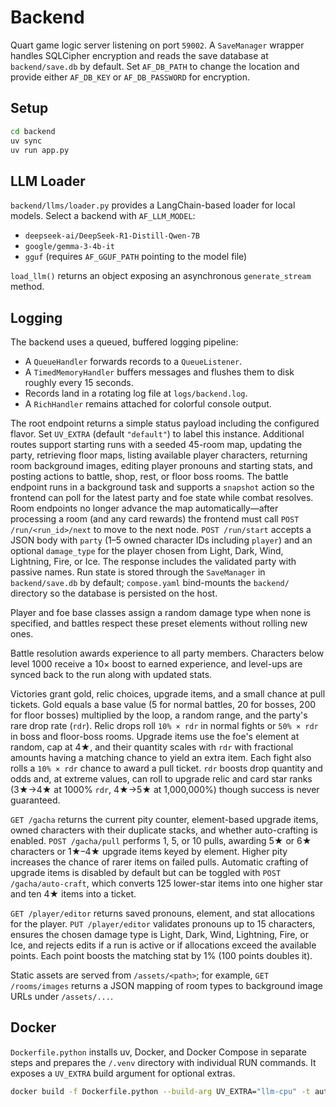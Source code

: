 # Backend

Quart game logic server listening on port `59002`. A `SaveManager` wrapper
handles SQLCipher encryption and reads the save database at
`backend/save.db` by default. Set `AF_DB_PATH` to change the location and
provide either `AF_DB_KEY` or `AF_DB_PASSWORD` for encryption.

## Setup

```bash
cd backend
uv sync
uv run app.py
```

## LLM Loader

`backend/llms/loader.py` provides a LangChain-based loader for local models. Select a backend with `AF_LLM_MODEL`:

- `deepseek-ai/DeepSeek-R1-Distill-Qwen-7B`
- `google/gemma-3-4b-it`
- `gguf` (requires `AF_GGUF_PATH` pointing to the model file)

`load_llm()` returns an object exposing an asynchronous `generate_stream` method.

## Logging

The backend uses a queued, buffered logging pipeline:

- A `QueueHandler` forwards records to a `QueueListener`.
- A `TimedMemoryHandler` buffers messages and flushes them to disk roughly every 15 seconds.
- Records land in a rotating log file at `logs/backend.log`.
- A `RichHandler` remains attached for colorful console output.

The root endpoint returns a simple status payload including the configured flavor. Set `UV_EXTRA` (default `"default"`) to label this instance. Additional routes support
starting runs with a seeded 45-room map, updating the party, retrieving floor
maps, listing available player characters, returning room background images,
editing player pronouns and starting stats, and posting actions to battle, shop,
rest, or floor boss rooms. The battle endpoint runs in a background task and
supports a `snapshot` action so the frontend can poll for the latest party and
foe state while combat resolves. Room endpoints no longer advance the map
automatically—after processing a room (and any card rewards) the frontend must
call `POST /run/<run_id>/next` to move to the next node. `POST /run/start`
accepts a JSON body with `party` (1–5 owned character IDs including `player`)
and an optional `damage_type` for the player chosen from Light, Dark, Wind,
Lightning, Fire, or Ice. The response includes the validated party with passive
names. Run state is stored through the `SaveManager` in `backend/save.db` by
default; `compose.yaml` bind-mounts the `backend/` directory so the database is
persisted on the host.

Player and foe base classes assign a random damage type when none is
specified, and battles respect these preset elements without rolling new ones.

Battle resolution awards experience to all party members. Characters below
level 1000 receive a 10× boost to earned experience, and level-ups are synced
back to the run along with updated stats.

Victories grant gold, relic choices, upgrade items, and a small chance at pull
tickets. Gold equals a base value (5 for normal battles, 20 for bosses, 200 for
floor bosses) multiplied by the loop, a random range, and the party's rare drop
rate (`rdr`). Relic drops roll `10% × rdr` in normal fights or `50% × rdr` in
boss and floor-boss rooms. Upgrade items use the foe's element at random, cap at
4★, and their quantity scales with `rdr` with fractional amounts having a
matching chance to yield an extra item. Each fight also rolls a `10% × rdr`
chance to award a pull ticket. `rdr` boosts drop quantity and odds and, at
extreme values, can roll to upgrade relic and card star ranks (3★→4★ at 1000%
`rdr`, 4★→5★ at 1,000,000%) though success is never guaranteed.

`GET /gacha` returns the current pity counter, element-based upgrade items,
owned characters with their duplicate stacks, and whether auto-crafting is
enabled. `POST /gacha/pull` performs 1, 5, or 10 pulls, awarding 5★ or 6★
characters or 1★–4★ upgrade items keyed by element. Higher pity increases the
chance of rarer items on failed pulls. Automatic crafting of upgrade items is
disabled by default but can be toggled with `POST /gacha/auto-craft`, which
converts 125 lower-star items into one higher star and ten 4★ items into a
ticket.

`GET /player/editor` returns saved pronouns, element, and stat allocations for
the player. `PUT /player/editor` validates pronouns up to 15 characters,
ensures the chosen damage type is Light, Dark, Wind, Lightning, Fire, or Ice,
and rejects edits if a run is active or if allocations exceed the available
points. Each point boosts the matching stat by 1% (100 points doubles it).

Static assets are served from `/assets/<path>`; for example, `GET /rooms/images`
returns a JSON mapping of room types to background image URLs under `/assets/...`.

## Docker

`Dockerfile.python` installs uv, Docker, and Docker Compose in separate steps and prepares the `/.venv` directory with individual RUN commands. It exposes a `UV_EXTRA` build argument for optional extras.

```bash
docker build -f Dockerfile.python --build-arg UV_EXTRA="llm-cpu" -t autofighter-backend .
```

